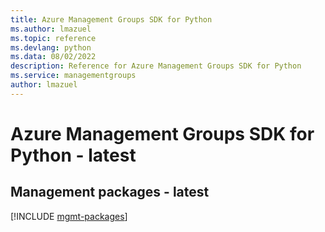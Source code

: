 ```yaml
---
title: Azure Management Groups SDK for Python
ms.author: lmazuel
ms.topic: reference
ms.devlang: python
ms.data: 08/02/2022
description: Reference for Azure Management Groups SDK for Python
ms.service: managementgroups
author: lmazuel
---
```

# Azure Management Groups SDK for Python - latest

## Management packages - latest
[!INCLUDE [mgmt-packages](management-groups-mgmt-index.md)]